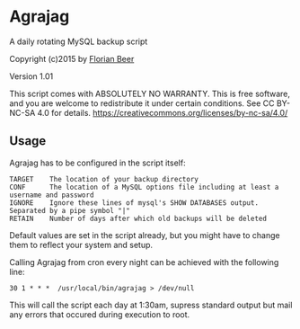 # Agrajag
A daily rotating MySQL backup script

Copyright (c)2015 by [Florian Beer](https://github.com/florianbeer)

Version 1.01


This script comes with ABSOLUTELY NO WARRANTY.
This is free software, and you are welcome to redistribute it
under certain conditions. See CC BY-NC-SA 4.0 for details.
https://creativecommons.org/licenses/by-nc-sa/4.0/

## Usage
Agrajag has to be configured in the script itself:
```
TARGET    The location of your backup directory
CONF      The location of a MySQL options file including at least a username and password
IGNORE    Ignore these lines of mysql's SHOW DATABASES output. Separated by a pipe symbol "|"
RETAIN    Number of days after which old backups will be deleted
```
Default values are set in the script already, but you might have to change them to reflect your system and setup.

Calling Agrajag from cron every night can be achieved with the following line:
```
30 1 * * *  /usr/local/bin/agrajag > /dev/null
```
This will call the script each day at 1:30am, supress standard output but mail any errors that occured during execution to root.
